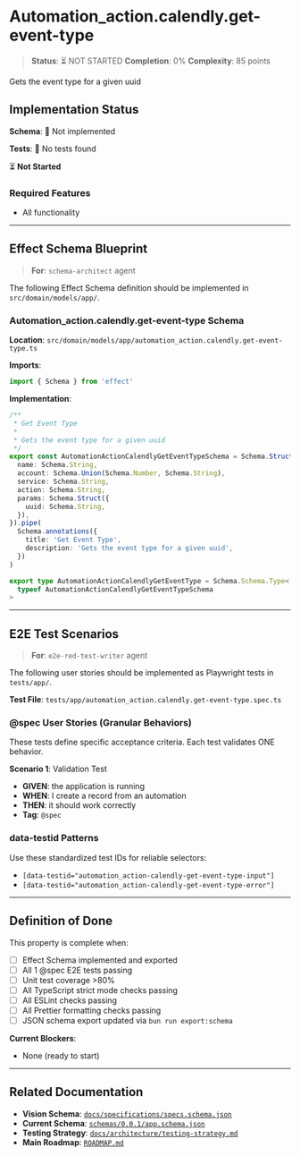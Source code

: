 # Automation_action.calendly.get-event-type

> **Status**: ⏳ NOT STARTED
> **Completion**: 0%
> **Complexity**: 85 points

Gets the event type for a given uuid

## Implementation Status

**Schema**: 🔴 Not implemented

**Tests**: 🔴 No tests found

⏳ **Not Started**

### Required Features

- All functionality

---

## Effect Schema Blueprint

> **For**: `schema-architect` agent

The following Effect Schema definition should be implemented in `src/domain/models/app/`.

### Automation_action.calendly.get-event-type Schema

**Location**: `src/domain/models/app/automation_action.calendly.get-event-type.ts`

**Imports**:

```typescript
import { Schema } from 'effect'
```

**Implementation**:

```typescript
/**
 * Get Event Type
 *
 * Gets the event type for a given uuid
 */
export const AutomationActionCalendlyGetEventTypeSchema = Schema.Struct({
  name: Schema.String,
  account: Schema.Union(Schema.Number, Schema.String),
  service: Schema.String,
  action: Schema.String,
  params: Schema.Struct({
    uuid: Schema.String,
  }),
}).pipe(
  Schema.annotations({
    title: 'Get Event Type',
    description: 'Gets the event type for a given uuid',
  })
)

export type AutomationActionCalendlyGetEventType = Schema.Schema.Type<
  typeof AutomationActionCalendlyGetEventTypeSchema
>
```

---

## E2E Test Scenarios

> **For**: `e2e-red-test-writer` agent

The following user stories should be implemented as Playwright tests in `tests/app/`.

**Test File**: `tests/app/automation_action.calendly.get-event-type.spec.ts`

### @spec User Stories (Granular Behaviors)

These tests define specific acceptance criteria. Each test validates ONE behavior.

**Scenario 1**: Validation Test

- **GIVEN**: the application is running
- **WHEN**: I create a record from an automation
- **THEN**: it should work correctly
- **Tag**: `@spec`

### data-testid Patterns

Use these standardized test IDs for reliable selectors:

- `[data-testid="automation_action-calendly-get-event-type-input"]`
- `[data-testid="automation_action-calendly-get-event-type-error"]`

---

## Definition of Done

This property is complete when:

- [ ] Effect Schema implemented and exported
- [ ] All 1 @spec E2E tests passing
- [ ] Unit test coverage >80%
- [ ] All TypeScript strict mode checks passing
- [ ] All ESLint checks passing
- [ ] All Prettier formatting checks passing
- [ ] JSON schema export updated via `bun run export:schema`

**Current Blockers**:

- None (ready to start)

---

## Related Documentation

- **Vision Schema**: [`docs/specifications/specs.schema.json`](../specs.schema.json)
- **Current Schema**: [`schemas/0.0.1/app.schema.json`](../../schemas/0.0.1/app.schema.json)
- **Testing Strategy**: [`docs/architecture/testing-strategy.md`](../../architecture/testing-strategy.md)
- **Main Roadmap**: [`ROADMAP.md`](../../../ROADMAP.md)
